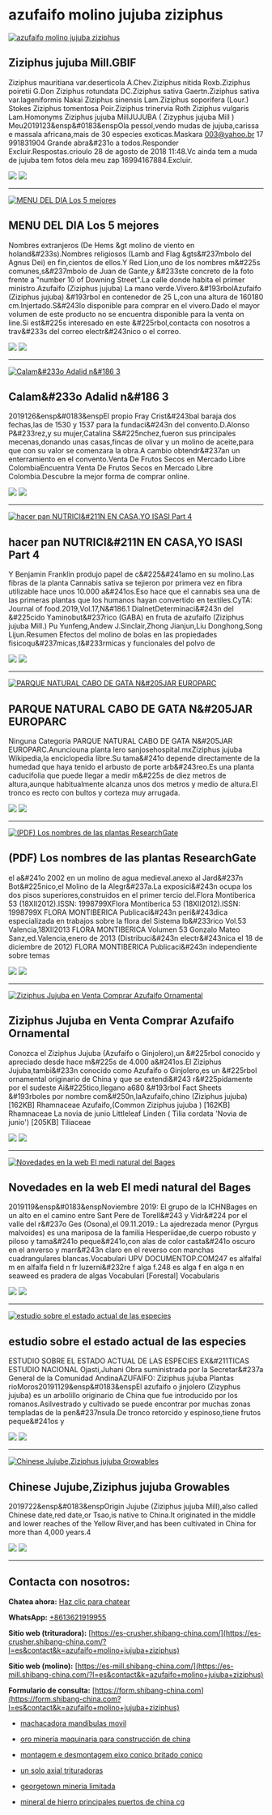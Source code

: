 # azufaifo molino jujuba ziziphus

<a href="https://swt.shibang-china.com/?l=es&img&k=azufaifo+molino+jujuba+ziziphus" target="_blank">![azufaifo molino jujuba ziziphus](http://static.shibang-china.com/all-800x300/165.jpg)</a>

## Ziziphus jujuba Mill.GBIF
Ziziphus mauritiana var.deserticola A.Chev.Ziziphus nitida Roxb.Ziziphus poiretii G.Don Ziziphus rotundata DC.Ziziphus sativa Gaertn.Ziziphus sativa var.lageniformis Nakai Ziziphus sinensis Lam.Ziziphus soporifera (Lour.) Stokes Ziziphus tomentosa Poir.Ziziphus trinervia Roth Ziziphus vulgaris Lam.Homonyms Ziziphus jujuba MillJUJUBA ( Zizyphus jujuba Mill ) Meu2019123&ensp&#0183&enspOla pessol,vendo mudas de jujuba,carissa e massala africana,mais de 30 especies exoticas.Maskara 003@yahoo.br 17 991831904 Grande abra&#231o a todos.Responder Excluir.Respostas.crioulo 28 de agosto de 2018 11:48.Vc ainda tem a muda de jujuba tem fotos dela meu zap 16994167884.Excluir.


<a href="https://whatsapp.shibangsoft.com/WhatsApp.php" target="_blank" title="WhatsApp">![](http://static.shibang-china.com/icon/whatsapp.png)</a> <a href="https://swt.shibang-china.com/?l=es&icon&k=azufaifo+molino+jujuba+ziziphus" target="_blank">![](http://static.shibang-china.com/icon/chat-es.png)</a>

---

<a href="https://swt.shibang-china.com/?l=es&img&k=azufaifo+molino+jujuba+ziziphus" target="_blank">![MENU DEL DIA Los 5 mejores](http://static.shibang-china.com/all-800x300/128.jpg)</a>

## MENU DEL DIA Los 5 mejores
Nombres extranjeros (De Hems &gt molino de viento en holand&#233s).Nombres religiosos (Lamb and Flag &gts&#237mbolo del Agnus Dei) en fin,cientos de ellos.Y Red Lion,uno de los nombres m&#225s comunes,s&#237mbolo de Juan de Gante,y &#233ste concreto de la foto frente a "number 10 of Downing Street".La calle donde habita el primer ministro.Azufaifo (Ziziphus jujuba) La mano verde.Vivero.&#193rbolAzufaifo (Ziziphus jujuba) &#193rbol en contenedor de 25 L,con una altura de 160180 cm.Injertado.S&#243lo disponible para comprar en el vivero.Dado el mayor volumen de este producto no se encuentra disponible para la venta on line.Si est&#225s interesado en este &#225rbol,contacta con nosotros a trav&#233s del correo electr&#243nico o el correo.


<a href="https://whatsapp.shibangsoft.com/WhatsApp.php" target="_blank" title="WhatsApp">![](http://static.shibang-china.com/icon/whatsapp.png)</a> <a href="https://swt.shibang-china.com/?l=es&icon&k=azufaifo+molino+jujuba+ziziphus" target="_blank">![](http://static.shibang-china.com/icon/chat-es.png)</a>

---

<a href="https://swt.shibang-china.com/?l=es&img&k=azufaifo+molino+jujuba+ziziphus" target="_blank">![Calam&#233o Adalid n&#186 3](http://static.shibang-china.com/all-800x300/213.jpg)</a>

## Calam&#233o Adalid n&#186 3
2019126&ensp&#0183&enspEl propio Fray Crist&#243bal baraja dos fechas,las de 1530 y 1537 para la fundaci&#243n del convento.D.Alonso P&#233rez,y su mujer,Catalina S&#225nchez,fueron sus principales mecenas,donando unas casas,fincas de olivar y un molino de aceite,para que con su valor se comenzara la obra.A cambio obtendr&#237an un enterramiento en el convento.Venta De Frutos Secos en Mercado Libre ColombiaEncuentra Venta De Frutos Secos en Mercado Libre Colombia.Descubre la mejor forma de comprar online.


<a href="https://whatsapp.shibangsoft.com/WhatsApp.php" target="_blank" title="WhatsApp">![](http://static.shibang-china.com/icon/whatsapp.png)</a> <a href="https://swt.shibang-china.com/?l=es&icon&k=azufaifo+molino+jujuba+ziziphus" target="_blank">![](http://static.shibang-china.com/icon/chat-es.png)</a>

---

<a href="https://swt.shibang-china.com/?l=es&img&k=azufaifo+molino+jujuba+ziziphus" target="_blank">![hacer pan NUTRICI&#211N EN CASA,YO ISASI Part 4](http://static.shibang-china.com/all-800x300/1454.jpg)</a>

## hacer pan NUTRICI&#211N EN CASA,YO ISASI Part 4
Y Benjamin Franklin produjo papel de c&#225&#241amo en su molino.Las fibras de la planta Cannabis sativa se tejieron por primera vez en fibra utilizable hace unos 10.000 a&#241os.Eso hace que el cannabis sea una de las primeras plantas que los humanos hayan convertido en textiles.CyTA: Journal of food.2019,Vol.17,N&#186.1 DialnetDeterminaci&#243n del &#225cido ϒaminobut&#237rico (GABA) en fruta de azufaifo (Ziziphus jujuba Mill.) Pu Yunfeng,Andew J.Sinclair,Zhong Jianjun,Liu Donghong,Song Lijun.Resumen Efectos del molino de bolas en las propiedades fisicoqu&#237micas,t&#233rmicas y funcionales del polvo de


<a href="https://whatsapp.shibangsoft.com/WhatsApp.php" target="_blank" title="WhatsApp">![](http://static.shibang-china.com/icon/whatsapp.png)</a> <a href="https://swt.shibang-china.com/?l=es&icon&k=azufaifo+molino+jujuba+ziziphus" target="_blank">![](http://static.shibang-china.com/icon/chat-es.png)</a>

---

<a href="https://swt.shibang-china.com/?l=es&img&k=azufaifo+molino+jujuba+ziziphus" target="_blank">![PARQUE NATURAL CABO DE GATA N&#205JAR EUROPARC](http://static.shibang-china.com/all-800x300/645.jpg)</a>

## PARQUE NATURAL CABO DE GATA N&#205JAR EUROPARC
Ninguna Categoria PARQUE NATURAL CABO DE GATA N&#205JAR EUROPARC.Anunciouna planta lero sanjosehospital.mxZiziphus jujuba Wikipedia,la enciclopedia libre.Su tama&#241o depende directamente de la humedad que haya tenido el arbusto de porte arb&#243reo.Es una planta caducifolia que puede llegar a medir m&#225s de diez metros de altura,aunque habitualmente alcanza unos dos metros y medio de altura.El tronco es recto con bultos y corteza muy arrugada.


<a href="https://whatsapp.shibangsoft.com/WhatsApp.php" target="_blank" title="WhatsApp">![](http://static.shibang-china.com/icon/whatsapp.png)</a> <a href="https://swt.shibang-china.com/?l=es&icon&k=azufaifo+molino+jujuba+ziziphus" target="_blank">![](http://static.shibang-china.com/icon/chat-es.png)</a>

---

<a href="https://swt.shibang-china.com/?l=es&img&k=azufaifo+molino+jujuba+ziziphus" target="_blank">![(PDF) Los nombres de las plantas ResearchGate](http://static.shibang-china.com/all-800x300/11.jpg)</a>

## (PDF) Los nombres de las plantas ResearchGate
el a&#241o 2002 en un molino de agua medieval.anexo al Jard&#237n Bot&#225nico,el Molino de la Alegr&#237a.La exposici&#243n ocupa los dos pisos superiores,construidos en el primer tercio del.Flora Montiberica 53 (18XII2012).ISSN: 1998799XFlora Montiberica 53 (18XII2012).ISSN: 1998799X FLORA MONTIBERICA Publicaci&#243n peri&#243dica especializada en trabajos sobre la flora del Sistema Ib&#233rico Vol.53 Valencia,18XII2013 FLORA MONTIBERICA Volumen 53 Gonzalo Mateo Sanz,ed.Valencia,enero de 2013 (Distribuci&#243n electr&#243nica el 18 de diciembre de 2012) FLORA MONTIBERICA Publicaci&#243n independiente sobre temas


<a href="https://whatsapp.shibangsoft.com/WhatsApp.php" target="_blank" title="WhatsApp">![](http://static.shibang-china.com/icon/whatsapp.png)</a> <a href="https://swt.shibang-china.com/?l=es&icon&k=azufaifo+molino+jujuba+ziziphus" target="_blank">![](http://static.shibang-china.com/icon/chat-es.png)</a>

---

<a href="https://swt.shibang-china.com/?l=es&img&k=azufaifo+molino+jujuba+ziziphus" target="_blank">![Ziziphus Jujuba en Venta Comprar Azufaifo Ornamental](http://static.shibang-china.com/all-800x300/698.jpg)</a>

## Ziziphus Jujuba en Venta Comprar Azufaifo Ornamental
Conozca el Ziziphus Jujuba (Azufaifo o Ginjolero),un &#225rbol conocido y apreciado desde hace m&#225s de 4.000 a&#241os.El Ziziphus Jujuba,tambi&#233n conocido como Azufaifo o Ginjolero,es un &#225rbol ornamental originario de China y que se extendi&#243 r&#225pidamente por el sudeste Ai&#225tico,llegano a680 &#193rbol Fact Sheets &#193rboles por nombre com&#250n,laAzufaifo,chino (Ziziphus jujuba) [162KB] Rhamnaceae Azufaifo,(Common Ziziphus jujuba ) [162KB] Rhamnaceae La novia de junio Littleleaf Linden ( Tilia cordata 'Novia de junio') [205KB] Tiliaceae


<a href="https://whatsapp.shibangsoft.com/WhatsApp.php" target="_blank" title="WhatsApp">![](http://static.shibang-china.com/icon/whatsapp.png)</a> <a href="https://swt.shibang-china.com/?l=es&icon&k=azufaifo+molino+jujuba+ziziphus" target="_blank">![](http://static.shibang-china.com/icon/chat-es.png)</a>

---

<a href="https://swt.shibang-china.com/?l=es&img&k=azufaifo+molino+jujuba+ziziphus" target="_blank">![Novedades en la web El medi natural del Bages](http://static.shibang-china.com/all-800x300/236.jpg)</a>

## Novedades en la web El medi natural del Bages
2019119&ensp&#0183&enspNoviembre 2019: El grupo de la ICHNBages en un alto en el camino entre Sant Pere de Torell&#243 y Vidr&#224 por el valle del r&#237o Ges (Osona),el 09.11.2019.: La ajedrezada menor (Pyrgus malvoides) es una mariposa de la familia Hesperiidae,de cuerpo robusto y piloso y tama&#241o peque&#241o,con alas de color casta&#241o oscuro en el anverso y marr&#243n claro en el reverso con manchas cuadrangulares blancas.Vocabulari UPV DOCUMENTOP.COM247 es alfalfal m en alfalfa field n fr luzerni&#232re f alga f.248 es alga f en alga n en seaweed es pradera de algas Vocabulari [Forestal] Vocabularis


<a href="https://whatsapp.shibangsoft.com/WhatsApp.php" target="_blank" title="WhatsApp">![](http://static.shibang-china.com/icon/whatsapp.png)</a> <a href="https://swt.shibang-china.com/?l=es&icon&k=azufaifo+molino+jujuba+ziziphus" target="_blank">![](http://static.shibang-china.com/icon/chat-es.png)</a>

---

<a href="https://swt.shibang-china.com/?l=es&img&k=azufaifo+molino+jujuba+ziziphus" target="_blank">![estudio sobre el estado actual de las especies](http://static.shibang-china.com/all-800x300/247.jpg)</a>

## estudio sobre el estado actual de las especies
ESTUDIO SOBRE EL ESTADO ACTUAL DE LAS ESPECIES EX&#211TICAS ESTUDIO NACIONAL Ojasti,Juhani Obra suministrada por la Secretar&#237a General de la Comunidad AndinaAZUFAIFO: Ziziphus jujuba Plantas rioMoros20191129&ensp&#0183&enspEl azufaifo o jinjolero (Zizyphus jujuba) es un arbolillo originario de China que fue introducido por los romanos.Asilvestrado y cultivado se puede encontrar por muchas zonas templadas de la pen&#237nsula.De tronco retorcido y espinoso,tiene frutos peque&#241os y


<a href="https://whatsapp.shibangsoft.com/WhatsApp.php" target="_blank" title="WhatsApp">![](http://static.shibang-china.com/icon/whatsapp.png)</a> <a href="https://swt.shibang-china.com/?l=es&icon&k=azufaifo+molino+jujuba+ziziphus" target="_blank">![](http://static.shibang-china.com/icon/chat-es.png)</a>

---

<a href="https://swt.shibang-china.com/?l=es&img&k=azufaifo+molino+jujuba+ziziphus" target="_blank">![Chinese Jujube,Ziziphus jujuba Growables](http://static.shibang-china.com/all-800x300/1386.jpg)</a>

## Chinese Jujube,Ziziphus jujuba Growables
2019722&ensp&#0183&enspOrigin Jujube (Ziziphus jujuba Mill),also called Chinese date,red date,or Tsao,is native to China.It originated in the middle and lower reaches of the Yellow River,and has been cultivated in China for more than 4,000 years.4

<a href="https://whatsapp.shibangsoft.com/WhatsApp.php" target="_blank" title="WhatsApp">![](http://static.shibang-china.com/icon/whatsapp.png)</a> <a href="https://swt.shibang-china.com/?l=es&icon&k=azufaifo+molino+jujuba+ziziphus" target="_blank">![](http://static.shibang-china.com/icon/chat-es.png)</a>

---
## Contacta con nosotros:

**Chatea ahora:** [Haz clic para chatear](https://swt.shibang-china.com?l=es&contact&k=azufaifo+molino+jujuba+ziziphus)

**WhatsApp:**  [+8613621919955](https://whatsapp.shibangsoft.com/WhatsApp.php)

**Sitio web (trituradora):** [https://es-crusher.shibang-china.com/](https://es-crusher.shibang-china.com/?l=es&contact&k=azufaifo+molino+jujuba+ziziphus)

**Sitio web (molino):** [https://es-mill.shibang-china.com/](https://es-mill.shibang-china.com/?l=es&contact&k=azufaifo+molino+jujuba+ziziphus)

**Formulario de consulta:** [https://form.shibang-china.com](https://form.shibang-china.com?l=es&contact&k=azufaifo+molino+jujuba+ziziphus)

* [machacadora mandíbulas movil](../51/machacadora%20mand%C3%ADbulas%20movil.md)

* [oro minería maquinaria para construcción de china](../56/oro%20miner%C3%ADa%20maquinaria%20para%20construcci%C3%B3n%20de%20china.md)

* [montagem e desmontagem eixo conico britado conico](../61/montagem%20e%20desmontagem%20eixo%20conico%20britado%20conico.md)

* [un solo axial trituradoras](../62/un%20solo%20axial%20trituradoras.md)

* [georgetown mineria limitada](../65/georgetown%20mineria%20limitada.md)

* [mineral de hierro principales puertos de china cg](../53/mineral%20de%20hierro%20principales%20puertos%20de%20china%20cg.md)